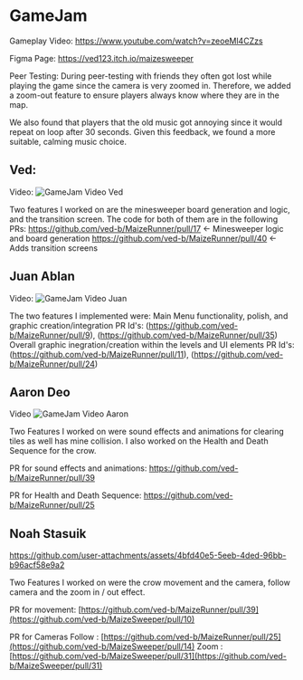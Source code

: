 # GameJam

Gameplay Video:
https://www.youtube.com/watch?v=zeoeMl4CZzs

Figma Page:
https://ved123.itch.io/maizesweeper

Peer Testing:
During peer-testing with friends they often got lost while playing the game since the camera is very zoomed in. Therefore, we added a zoom-out feature to ensure players always know where they are in the map.

We also found that players that the old music got annoying since it would repeat on loop after 30 seconds. Given this feedback, we found a more suitable, calming music choice.
 
## Ved:
Video:
![GameJam Video Ved](https://github.com/user-attachments/assets/0745c259-9082-4a48-a982-bfea13684e0a)

Two features I worked on are the minesweeper board generation and logic, and the transition screen. The code for both of them are in the following PRs:
https://github.com/ved-b/MaizeRunner/pull/17 <- Minesweeper logic and board generation
https://github.com/ved-b/MaizeRunner/pull/40 <- Adds transition screens

## Juan Ablan
Video:
![GameJam Video Juan](https://github.com/user-attachments/assets/46d14ba2-1f9c-430a-8c90-e14307bfb059)

The two features I implemented were:
Main Menu functionality, polish, and graphic creation/integration
PR Id's: (https://github.com/ved-b/MaizeRunner/pull/9), (https://github.com/ved-b/MaizeRunner/pull/35)
Overall graphic inegration/creation within the levels and UI elements
PR Id's: (https://github.com/ved-b/MaizeRunner/pull/11), (https://github.com/ved-b/MaizeRunner/pull/24)

## Aaron Deo
Video 
![GameJam Video Aaron](https://github.com/user-attachments/assets/82f4f3bc-d5c8-43bc-b10e-b4af34d6d854)

Two Features I worked on were sound effects and animations for clearing tiles as well has mine collision. I also worked on the Health and Death Sequence for the crow.

PR for sound effects and animations: 
https://github.com/ved-b/MaizeRunner/pull/39

PR for Health and Death Sequence:
https://github.com/ved-b/MaizeRunner/pull/25

## Noah Stasuik

https://github.com/user-attachments/assets/4bfd40e5-5eeb-4ded-96bb-b96acf58e9a2

Two Features I worked on were the crow movement and the camera, follow camera and the zoom in / out effect.

PR for movement: 
[https://github.com/ved-b/MaizeRunner/pull/39](https://github.com/ved-b/MaizeSweeper/pull/10)

PR for Cameras
Follow : [https://github.com/ved-b/MaizeRunner/pull/25](https://github.com/ved-b/MaizeSweeper/pull/14)
Zoom : [https://github.com/ved-b/MaizeSweeper/pull/31](https://github.com/ved-b/MaizeSweeper/pull/31)
